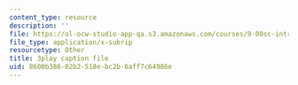 ```yaml
---
content_type: resource
description: ''
file: https://ol-ocw-studio-app-qa.s3.amazonaws.com/courses/9-00sc-introduction-to-psychology-fall-2011/8600b38602b2518ebc2b6aff7c64986e_v4ur5mna060.vtt
file_type: application/x-subrip
resourcetype: Other
title: 3play caption file
uid: 8600b386-02b2-518e-bc2b-6aff7c64986e
---
```

